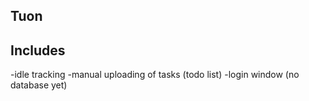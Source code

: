 ## Tuon

## Includes
-idle tracking
-manual uploading of tasks (todo list)
-login window (no database yet)
